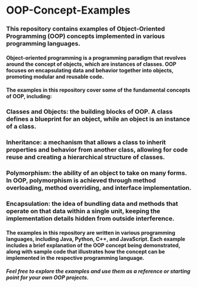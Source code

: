 # OOP-Concept-Examples

### This repository contains examples of Object-Oriented Programming (OOP) concepts implemented in various programming languages.

#### Object-oriented programming is a programming paradigm that revolves around the concept of objects, which are instances of classes. OOP focuses on encapsulating data and behavior together into objects, promoting modular and reusable code.

#### The examples in this repository cover some of the fundamental concepts of OOP, including:

### Classes and Objects: the building blocks of OOP. A class defines a blueprint for an object, while an object is an instance of a class.
### Inheritance: a mechanism that allows a class to inherit properties and behavior from another class, allowing for code reuse and creating a hierarchical structure of classes.
### Polymorphism: the ability of an object to take on many forms. In OOP, polymorphism is achieved through method overloading, method overriding, and interface implementation.
### Encapsulation: the idea of bundling data and methods that operate on that data within a single unit, keeping the implementation details hidden from outside interference.
#### The examples in this repository are written in various programming languages, including Java, Python, C++, and JavaScript. Each example includes a brief explanation of the OOP concept being demonstrated, along with sample code that illustrates how the concept can be implemented in the respective programming language.

##### Feel free to explore the examples and use them as a reference or starting point for your own OOP projects.
